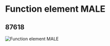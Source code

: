 # Function element MALE
## 87618
![Function element MALE](https://lc-www-live-s.legocdn.com/media/bricks/5/2/4565433.jpg)